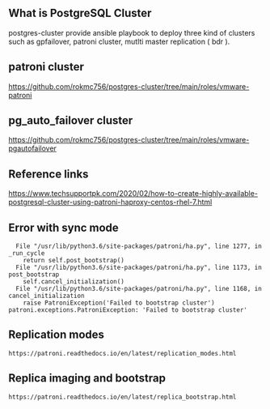 ## What is PostgreSQL Cluster
postgres-cluster provide ansible playbook to deploy three kind of clusters such as gpfailover, patroni cluster, mutlti master replication ( bdr ).

## patroni cluster
https://github.com/rokmc756/postgres-cluster/tree/main/roles/vmware-patroni

## pg_auto_failover cluster
https://github.com/rokmc756/postgres-cluster/tree/main/roles/vmware-pgautofailover

## Reference links
https://www.techsupportpk.com/2020/02/how-to-create-highly-available-postgresql-cluster-using-patroni-haproxy-centos-rhel-7.html



## Error with sync mode
~~~
  File "/usr/lib/python3.6/site-packages/patroni/ha.py", line 1277, in _run_cycle
    return self.post_bootstrap()
  File "/usr/lib/python3.6/site-packages/patroni/ha.py", line 1173, in post_bootstrap
    self.cancel_initialization()
  File "/usr/lib/python3.6/site-packages/patroni/ha.py", line 1168, in cancel_initialization
    raise PatroniException('Failed to bootstrap cluster')
patroni.exceptions.PatroniException: 'Failed to bootstrap cluster'
~~~

## Replication modes
~~~
https://patroni.readthedocs.io/en/latest/replication_modes.html
~~~

## Replica imaging and bootstrap
~~~
https://patroni.readthedocs.io/en/latest/replica_bootstrap.html
~~~
